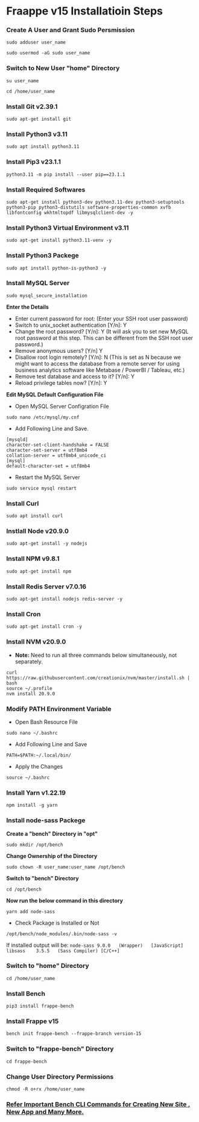 # Fraappe v15 Installatioin Steps


### Create A User and Grant Sudo Persmission
```
sudo adduser user_name
```
```
sudo usermod -aG sudo user_name
```
 
### Switch to New User "home" Directory
```
su user_name
```

```
cd /home/user_name
```

### Install Git v2.39.1
```
sudo apt-get install git
```

### Install Python3 v3.11
```
sudo apt install python3.11
```

### Install Pip3 v23.1.1
```
python3.11 -m pip install --user pip==23.1.1
```

### Install Required Softwares 
```
sudo apt-get install python3-dev python3.11-dev python3-setuptools python3-pip python3-distutils software-properties-common xvfb libfontconfig wkhtmltopdf libmysqlclient-dev -y
```

### Install Python3 Virtual Environment v3.11
```
sudo apt-get install python3.11-venv -y
```

### Install Python3 Packege
```
sudo apt install python-is-python3 -y
```

### Install MySQL Server
```
sudo mysql_secure_installation
```

**Enter the Details**

- Enter current password for root: (Enter your SSH root user password)
- Switch to unix_socket authentication [Y/n]: Y
- Change the root password? [Y/n]: Y (It will ask you to set new MySQL root password at this step. This can be different from the SSH root user password.)
- Remove anonymous users? [Y/n] Y
- Disallow root login remotely? [Y/n]: N (This is set as N because we might want to access the database from a remote server for using business analytics software like Metabase / PowerBI / Tableau, etc.)
- Remove test database and access to it? [Y/n]: Y
- Reload privilege tables now? [Y/n]: Y

**Edit MySQL Default Configuration File**

- Open MySQL Server Configration File
```
sudo nano /etc/mysql/my.cnf
```
- Add Following Line and Save.
```
[mysqld]
character-set-client-handshake = FALSE
character-set-server = utf8mb4
collation-server = utf8mb4_unicode_ci
[mysql]
default-character-set = utf8mb4
```
- Restart the MySQL Server
```
sudo service mysql restart
```

### Install Curl
```
sudo apt install curl
```

### Instlall Node v20.9.0
```
sudo apt-get install -y nodejs
```

### Install NPM v9.8.1
```
sudo apt-get install npm
```
### Install Redis Server v7.0.16
```
sudo apt-get install nodejs redis-server -y
```

### Install Cron
```
sudo apt-get install cron -y
```

### Install NVM v20.9.0

- **Note:** Need to run all three commands below simultaneously, not separately.
```
curl https://raw.githubusercontent.com/creationix/nvm/master/install.sh | bash
source ~/.profile
nvm install 20.9.0
```
### Modify PATH Environment Variable

- Open Bash Resource File
```
sudo nano ~/.bashrc
```
- Add Following Line and Save
```
PATH=$PATH:~/.local/bin/
```
- Apply the Changes
```
source ~/.bashrc
```

### Install Yarn v1.22.19

```
npm install -g yarn
```

### Install node-sass Packege

**Create a "bench" Directory in "opt"**
```
sudo mkdir /opt/bench
```
**Change Ownership of the Directory**
```
sudo chown -R user_name:user_name /opt/bench
```
**Switch to "bench" Directory**
```
cd /opt/bench
```
**Now run the below command in this directory**
```
yarn add node-sass
```
- Check Package is Installed or Not
```
/opt/bench/node_modules/.bin/node-sass -v 
```
If installed output will be: `node-sass	9.0.0	(Wrapper)	[JavaScript] libsass  	3.5.5	(Sass Compiler)	[C/C++]`

### Switch to "home" Directory
```
cd /home/user_name
```

### Install Bench 
``` 
pip3 install frappe-bench
```

### Install Frappe v15

```
bench init frappe-bench --frappe-branch version-15
```

### Switch to "frappe-bench" Directory
```
cd frappe-bench
```

### Change User Directory Permissions
```
chmod -R o+rx /home/user_name
```

### [Refer Important Bench CLI Commands for Creating New Site , New App and Many More.](https://github.com/AbhishekKumar1602/FrappeFramework/blob/main/3.%20Important%20Bench%20CLI%20Commands.md#important-bench-cli-commands)
